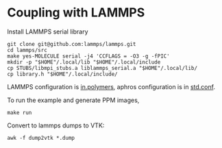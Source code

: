 # Coupling with LAMMPS

Install LAMMPS serial library
```
git clone git@github.com:lammps/lammps.git
cd lammps/src
make yes-MOLECULE serial -j4 'CCFLAGS = -O3 -g -fPIC'
mkdir -p "$HOME"/.local/lib "$HOME"/.local/include
cp STUBS/libmpi_stubs.a liblammps_serial.a "$HOME"/.local/lib/
cp library.h "$HOME"/.local/include/
```
LAMMPS configuration is [in.polymers](in.polymers), aphros configuration is in [std.conf](std.conf).

To run the example and generate PPM images,
```
make run
```

Convert to lammps dumps to VTK:
```
awk -f dump2vtk *.dump
```
